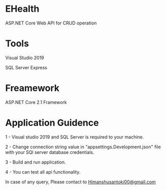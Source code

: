 # EHealth
ASP.NET Core Web API for CRUD operation

# Tools
Visual Studio 2019

SQL Server Express 


# Freamework
ASP.NET Core 2.1 Framework


# Application Guidence

1 - Visual studio 2019 and SQL Server is required to your machine.

2 - Change connection string value in "appsettings.Development.json" file with your SQl server database credentials.

3 - Build and run application.

4 - You can test all api functionality.


In case of any query, Please contact to Himanshusantoki00@gmail.com
